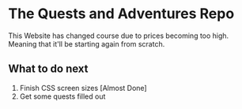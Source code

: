# The Quests and Adventures Repo
This Website has changed course due to prices becoming too high. Meaning that it'll be starting again from scratch.

## What to do next
1. Finish CSS screen sizes [Almost Done]
2. Get some quests filled out

